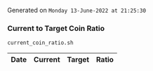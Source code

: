 Generated on `Monday 13-June-2022 at 21:25:30`

### Current to Target Coin Ratio
`current_coin_ratio.sh`

Date|Current|Target|Ratio
---|---|---|---
